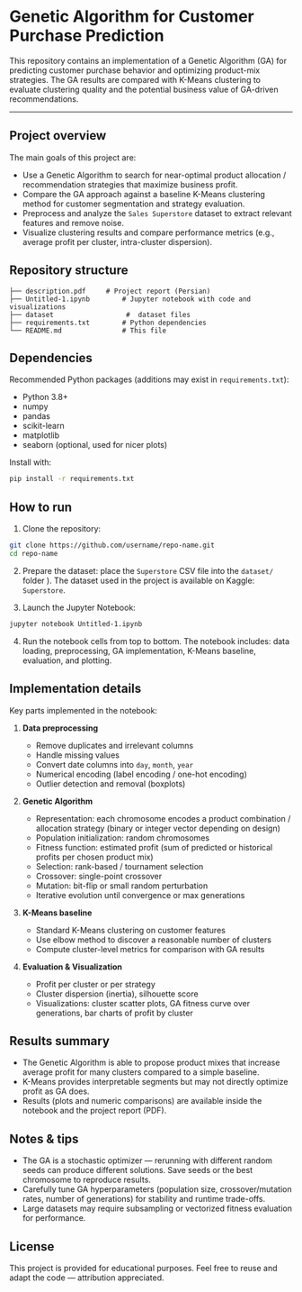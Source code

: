 # Genetic Algorithm for Customer Purchase Prediction

This repository contains an implementation of a Genetic Algorithm (GA) for predicting customer purchase behavior and optimizing product-mix strategies. The GA results are compared with K-Means clustering to evaluate clustering quality and the potential business value of GA-driven recommendations.



---

## Project overview

The main goals of this project are:

- Use a Genetic Algorithm to search for near-optimal product allocation / recommendation strategies that maximize business profit.
- Compare the GA approach against a baseline K-Means clustering method for customer segmentation and strategy evaluation.
- Preprocess and analyze the `Sales Superstore` dataset to extract relevant features and remove noise.
- Visualize clustering results and compare performance metrics (e.g., average profit per cluster, intra-cluster dispersion).


## Repository structure

```
├── description.pdf     # Project report (Persian)
├── Untitled-1.ipynb        # Jupyter notebook with code and visualizations
├── dataset                  #  dataset files
├── requirements.txt        # Python dependencies
└── README.md               # This file
```


## Dependencies

Recommended Python packages (additions may exist in `requirements.txt`):

- Python 3.8+
- numpy
- pandas
- scikit-learn
- matplotlib
- seaborn (optional, used for nicer plots)

Install with:

```bash
pip install -r requirements.txt
```


## How to run

1. Clone the repository:

```bash
git clone https://github.com/username/repo-name.git
cd repo-name
```

2. Prepare the dataset: place the `Superstore` CSV file into the `dataset/` folder ). The dataset used in the project is available on Kaggle: `Superstore`.

3. Launch the Jupyter Notebook:

```bash
jupyter notebook Untitled-1.ipynb
```

4. Run the notebook cells from top to bottom. The notebook includes: data loading, preprocessing, GA implementation, K-Means baseline, evaluation, and plotting.


## Implementation details

Key parts implemented in the notebook:

1. **Data preprocessing**
   - Remove duplicates and irrelevant columns
   - Handle missing values
   - Convert date columns into `day`, `month`, `year`
   - Numerical encoding (label encoding / one-hot encoding)
   - Outlier detection and removal (boxplots)

2. **Genetic Algorithm**
   - Representation: each chromosome encodes a product combination / allocation strategy (binary or integer vector depending on design)
   - Population initialization: random chromosomes
   - Fitness function: estimated profit (sum of predicted or historical profits per chosen product mix)
   - Selection: rank-based / tournament selection
   - Crossover: single-point crossover
   - Mutation: bit-flip or small random perturbation
   - Iterative evolution until convergence or max generations

3. **K-Means baseline**
   - Standard K-Means clustering on customer features
   - Use elbow method to discover a reasonable number of clusters
   - Compute cluster-level metrics for comparison with GA results

4. **Evaluation & Visualization**
   - Profit per cluster or per strategy
   - Cluster dispersion (inertia), silhouette score
   - Visualizations: cluster scatter plots, GA fitness curve over generations, bar charts of profit by cluster


## Results summary

- The Genetic Algorithm is able to propose product mixes that increase average profit for many clusters compared to a simple baseline.
- K-Means provides interpretable segments but may not directly optimize profit as GA does.
- Results (plots and numeric comparisons) are available inside the notebook and the project report (PDF).


## Notes & tips

- The GA is a stochastic optimizer — rerunning with different random seeds can produce different solutions. Save seeds or the best chromosome to reproduce results.
- Carefully tune GA hyperparameters (population size, crossover/mutation rates, number of generations) for stability and runtime trade-offs.
- Large datasets may require subsampling or vectorized fitness evaluation for performance.


## License

This project is provided for educational purposes. Feel free to reuse and adapt the code — attribution appreciated.
